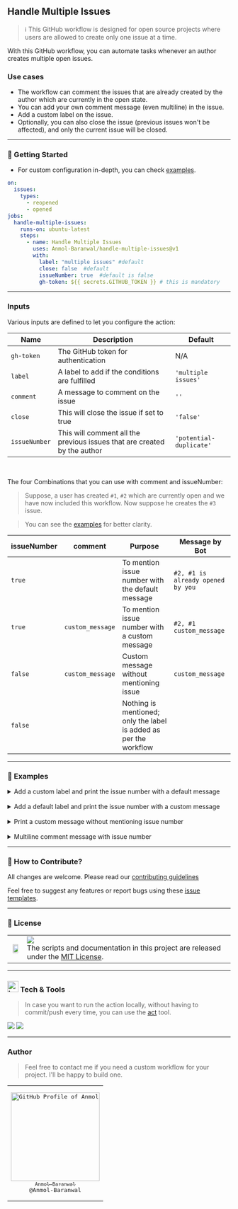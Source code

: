 ## Handle Multiple Issues

> ℹ️ This GitHub workflow is designed for open source projects where users are allowed to create only one issue at a time.

With this GitHub workflow, you can automate tasks whenever an author creates multiple open issues.

### Use cases

- The workflow can comment the issues that are already created by the author which are currently in the open state.
- You can add your own comment message (even multiline) in the issue.
- Add a custom label on the issue.
- Optionally, you can also close the issue (previous issues won't be affected), and only the current issue will be closed.

---

### 🚀 Getting Started

- For custom configuration in-depth, you can check [examples](#examples).

```yml
on:
  issues:
    types:
      - reopened
      - opened
jobs:
  handle-multiple-issues:
    runs-on: ubuntu-latest
    steps:
      - name: Handle Multiple Issues
        uses: Anmol-Baranwal/handle-multiple-issues@v1
        with:
          label: "multiple issues" #default
          close: false  #default
          issueNumber: true  #default is false
          gh-token: ${{ secrets.GITHUB_TOKEN }} # this is mandatory
```

---

### Inputs

Various inputs are defined to let you configure the action:

| Name | Description | Default |
| ---- | ----------- | ------- |
| `gh-token` | The GitHub token for authentication | N/A |
| `label` | A label to add if the conditions are fulfilled | `'multiple issues'` |
| `comment` | A message to comment on the issue | `''` |
| `close` | This will close the issue if set to true | `'false'` |
| `issueNumber` | This will comment all the previous issues that are created by the author | `'potential-duplicate'` |

<br>

The four Combinations that you can use with comment and issueNumber:

> Suppose, a user has created `#1`, `#2` which are currently open and we have now included this workflow. Now suppose he creates the `#3` issue.

> You can see the [examples](#examples) for better clarity.

| issueNumber | comment | Purpose | Message by Bot |
| ----------- | ------- | ------- | -------------- |
| `true` |  | To mention issue number with the default message | `#2, #1 is already opened by you` |
| `true` | `custom_message` | To mention issue number with a custom message | `#2, #1 custom_message` |
| `false` | `custom_message` | Custom message without mentioning issue | `custom_message` |
| `false` |  | Nothing is mentioned; only the label is added as per the workflow | |


---

### 🔖 Examples

<details>
  <summary>Add a custom label and print the issue number with a default message</summary>

```yml
uses: Anmol-Baranwal/handle-multiple-issues@v1
with:
  label: "up for grabs" #default is 'multiple issues'
  close: false  #default
  issueNumber: true  #default is false
  gh-token: ${{ secrets.GITHUB_TOKEN }}
```
  
</details>

<br>

<details>
  <summary>Add a default label and print the issue number with a custom message</summary>
  
```yml
uses: Anmol-Baranwal/handle-multiple-issues@v1
with:
  # label 'multiple issues' will be added
  comment: 'custom message'
  issueNumber: true
  gh-token: ${{ secrets.GITHUB_TOKEN }} # this is mandatory
```
  
</details>

<br>

<details>
  <summary>Print a custom message without mentioning issue number</summary>
  
```yml
uses: Anmol-Baranwal/handle-multiple-issues@v1
with:
  label: "multiple issues" #default
  comment: 'custom message'
  gh-token: ${{ secrets.GITHUB_TOKEN }} # this is mandatory
```
  
</details>

<br>

<details>
  <summary>Multiline comment message with issue number</summary>
  
```yml
uses: Anmol-Baranwal/handle-multiple-issues@v1
with:
  label: "multiple issues" #default
  comment: |
    custom message1
    custom message2
  issueNumber: true  #default is false
  gh-token: ${{ secrets.GITHUB_TOKEN }} # this is mandatory

#  Suppose #1 is already created by the author.
#  Output
#  #1 custom message1
#  custom message2
```

</details>

---

### 🤝 How to Contribute?

All changes are welcome. Please read our [contributing guidelines](Contributing.md)

Feel free to suggest any features or report bugs using these [issue templates](https://github.com/Anmol-Baranwal/handle-multiple-issues/issues/new/choose).

---

### 📝 License

<table>
  <tr>
     <td>
       <p align="center"> <img src="https://github.com/rupali-codes/LinksHub/assets/66154908/65ae0c03-9cad-47a6-80b8-23c91cd2ac4e" width="80%"></img>
    </td>
    <td> 
      <img src="https://img.shields.io/badge/License-MIT-yellow.svg"/> <br> 
The scripts and documentation in this project are released under the <a href="./LICENSE">MIT License</a>. <img width=2300/>
    </td>
  </tr>
</table>

---

### <img src="https://user-images.githubusercontent.com/74038190/221857984-5bf77e81-6f65-4502-a7c8-f29a978efb3f.png" alt="bullseye" width="25" /> Tech & Tools

> In case you want to run the action locally, without having to commit/push every time, you can use the [act](https://github.com/nektos/act) tool.

<img src="https://img.shields.io/badge/TypeScript-007ACC?style=for-the-badge&logo=typescript&logoColor=white" /> <img src="https://img.shields.io/badge/GitHub_Actions-2088FF?style=for-the-badge&logo=github-actions&logoColor=white" />

---

### Author 

> Feel free to contact me if you need a custom workflow for your project. I'll be happy to build one.

<table>
<td align="center" width="200"><pre><a href="https://github.com/Anmol-Baranwal"><img src="https://avatars.githubusercontent.com/u/74038190?v=4" width="200" alt="GitHub Profile of Anmol Baranwal" /><br><sub>Anmol Baranwal</sub></a><br>@Anmol-Baranwal</pre></td>
</table>
